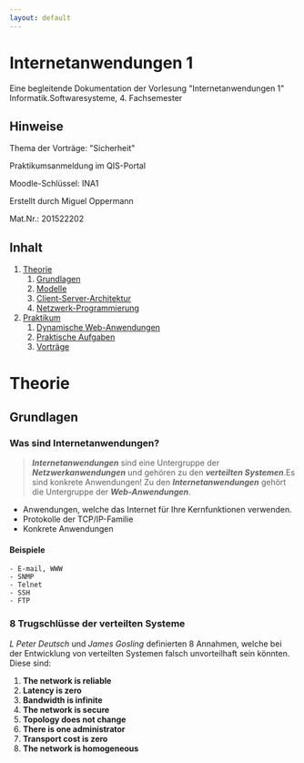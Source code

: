 ```yaml
---
layout: default
---
```


# Internetanwendungen 1

Eine begleitende Dokumentation der Vorlesung "Internetanwendungen 1" 
Informatik.Softwaresysteme, 4. Fachsemester 

## Hinweise

Thema der Vorträge: "Sicherheit"

Praktikumsanmeldung im QIS-Portal

Moodle-Schlüssel: INA1

Erstellt durch
Miguel Oppermann

Mat.Nr.: 201522202

## Inhalt

1. [Theorie](#Theorie)
	1. [Grundlagen](#Grundlagen)
	2. [Modelle](#Modelle)
	3. [Client-Server-Architektur](#Client-Server-Architektur)
	4. [Netzwerk-Programmierung](#Netzwerk-Programmierung)
2. [Praktikum](#Praktikum)
	1. [Dynamische Web-Anwendungen](#DynamischeWeb-Anwendungen)
	2. [Praktische Aufgaben](#PraktischeAufgaben)
	3. [Vorträge](#Vorträge)

# Theorie

## Grundlagen

### Was sind Internetanwendungen?
 
>***Internetanwendungen*** sind eine Untergruppe der ***Netzwerkanwendungen*** und gehören zu den ***verteilten Systemen***.Es sind konkrete Anwendungen!
Zu den ***Internetanwendungen*** gehört die Untergruppe der ***Web-Anwendungen***.

- Anwendungen, welche das Internet für Ihre Kernfunktionen verwenden.
- Protokolle der TCP/IP-Familie
- Konkrete Anwendungen

#### Beispiele
	- E-mail, WWW
	- SNMP
	- Telnet
	- SSH
	- FTP


### 8 Trugschlüsse der verteilten Systeme
*L Peter Deutsch* und *James Gosling* definierten 8 Annahmen, welche bei der Entwicklung von verteilten Systemen falsch unvorteilhaft sein könnten.
Diese sind:
1. **The network is reliable**
2. **Latency is zero**
3. **Bandwidth is infinite**
4. **The network is secure**
5. **Topology does not change**
6. **There is one administrator**
7. **Transport cost is zero**
8. **The network is homogeneous** 

